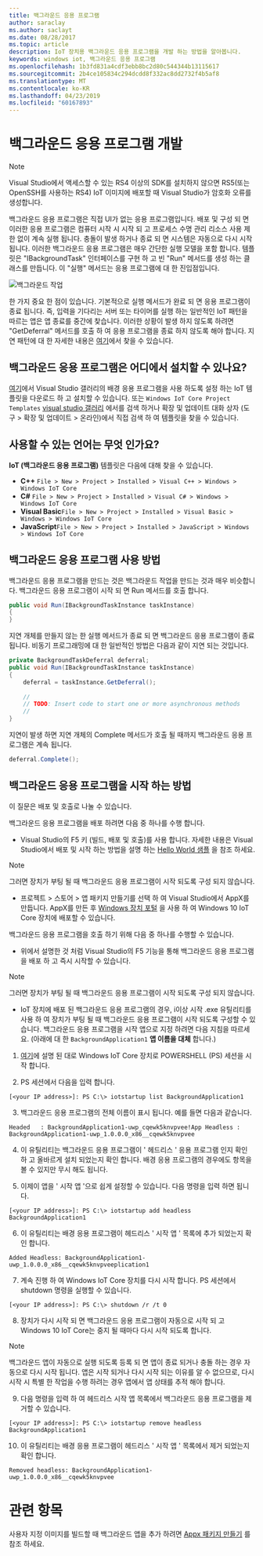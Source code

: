 ```yaml
---
title: 백그라운드 응용 프로그램
author: saraclay
ms.author: saclayt
ms.date: 08/28/2017
ms.topic: article
description: IoT 장치용 백그라운드 응용 프로그램을 개발 하는 방법을 알아봅니다.
keywords: windows iot, 백그라운드 응용 프로그램
ms.openlocfilehash: 1b3fd831a4cdf3ebb8bc2d80c544344b13115617
ms.sourcegitcommit: 2b4ce105834c294dcdd8f332ac8dd2732f4b5af8
ms.translationtype: MT
ms.contentlocale: ko-KR
ms.lasthandoff: 04/23/2019
ms.locfileid: "60167893"
---
```

# <a name="developing-background-applications"></a>백그라운드 응용 프로그램 개발

> [!NOTE]
> Visual Studio에서 액세스할 수 있는 RS4 이상의 SDK를 설치하지 않으면 RS5(또는 OpenSSH를 사용하는 RS4) IoT 이미지에 배포할 때 Visual Studio가 암호화 오류를 생성합니다.

백그라운드 응용 프로그램은 직접 UI가 없는 응용 프로그램입니다. 배포 및 구성 되 면 이러한 응용 프로그램은 컴퓨터 시작 시 시작 되 고 프로세스 수명 관리 리소스 사용 제한 없이 계속 실행 됩니다. 충돌이 발생 하거나 종료 되 면 시스템은 자동으로 다시 시작 됩니다.
이러한 백그라운드 응용 프로그램은 매우 간단한 실행 모델을 포함 합니다. 템플릿은 "IBackgroundTask" 인터페이스를 구현 하 고 빈 "Run" 메서드를 생성 하는 클래스를 만듭니다. 이 "실행" 메서드는 응용 프로그램에 대 한 진입점입니다.

![백그라운드 작업](../media/BackgroundApplications/backgroundTaskScreenshot.png)

한 가지 중요 한 점이 있습니다. 기본적으로 실행 메서드가 완료 되 면 응용 프로그램이 종료 됩니다. 즉, 입력을 기다리는 서버 또는 타이머를 실행 하는 일반적인 IoT 패턴을 따르는 앱은 앱 종료를 중간에 찾습니다. 이러한 상황이 발생 하지 않도록 하려면 "GetDeferral" 메서드를 호출 하 여 응용 프로그램을 종료 하지 않도록 해야 합니다. 지연 패턴에 대 한 자세한 내용은 [여기](https://docs.microsoft.com/uwp/api/Windows.ApplicationModel.Background.BackgroundTaskDeferral)에서 찾을 수 있습니다.

## <a name="where-can-background-applications-be-installed-from"></a>백그라운드 응용 프로그램은 어디에서 설치할 수 있나요? 

[여기](https://go.microsoft.com/fwlink/?linkid=847472)에서 Visual Studio 갤러리의 배경 응용 프로그램을 사용 하도록 설정 하는 IoT 템플릿을 다운로드 하 고 설치할 수 있습니다.  또는 `Windows IoT Core Project Templates` [visual studio 갤러리](https://visualstudiogallery.msdn.microsoft.com/) 에서를 검색 하거나 확장 및 업데이트 대화 상자 (도구 > 확장 및 업데이트 > 온라인)에서 직접 검색 하 여 템플릿을 찾을 수 있습니다.

## <a name="what-languages-are-available"></a>사용할 수 있는 언어는 무엇 인가요?

**IoT (백그라운드 응용 프로그램)** 템플릿은 다음에 대해 찾을 수 있습니다.

* **C++** `File > New > Project > Installed > Visual C++ > Windows > Windows IoT Core`
* **C#** `File > New > Project > Installed > Visual C# > Windows > Windows IoT Core`
* **Visual Basic**`File > New > Project > Installed > Visual Basic > Windows > Windows IoT Core`
* **JavaScript**`File > New > Project > Installed > JavaScript > Windows > Windows IoT Core`

## <a name="how-are-background-applications-used"></a>백그라운드 응용 프로그램 사용 방법 

백그라운드 응용 프로그램을 만드는 것은 백그라운드 작업을 만드는 것과 매우 비슷합니다.  백그라운드 응용 프로그램이 시작 되 면 Run 메서드를 호출 합니다.

```csharp
public void Run(IBackgroundTaskInstance taskInstance)
{
}
```

지연 개체를 만들지 않는 한 실행 메서드가 종료 되 면 백그라운드 응용 프로그램이 종료 됩니다. 비동기 프로그래밍에 대 한 일반적인 방법은 다음과 같이 지연 되는 것입니다.

```csharp
private BackgroundTaskDeferral deferral;
public void Run(IBackgroundTaskInstance taskInstance)
{
    deferral = taskInstance.GetDeferral();
    
    //
    // TODO: Insert code to start one or more asynchronous methods
    //
}
```

지연이 발생 하면 지연 개체의 Complete 메서드가 호출 될 때까지 백그라운드 응용 프로그램은 계속 됩니다.

```csharp
deferral.Complete();
```

## <a name="how-do-background-applications-start"></a>백그라운드 응용 프로그램을 시작 하는 방법

이 질문은 배포 및 호출로 나눌 수 있습니다.  

백그라운드 응용 프로그램을 배포 하려면 다음 중 하나를 수행 합니다.

* Visual Studio의 F5 키 (빌드, 배포 및 호출)를 사용 합니다.  자세한 내용은 Visual Studio에서 배포 및 시작 하는 방법을 설명 하는 [Hello World 샘플](https://github.com/Microsoft/Windows-iotcore-samples/tree/master/Samples/HelloWorld) 을 참조 하세요.

> [!NOTE]
> 그러면 장치가 부팅 될 때 백그라운드 응용 프로그램이 시작 되도록 구성 되지 않습니다.

* 프로젝트 > 스토어 > 앱 패키지 만들기를 선택 하 여 Visual Studio에서 AppX를 만듭니다.  AppX를 만든 후 [Windows 장치 포털](../manage-your-device/DevicePortal.md) 을 사용 하 여 Windows 10 IoT Core 장치에 배포할 수 있습니다.

백그라운드 응용 프로그램을 호출 하기 위해 다음 중 하나를 수행할 수 있습니다.

* 위에서 설명한 것 처럼 Visual Studio의 F5 기능을 통해 백그라운드 응용 프로그램을 배포 하 고 즉시 시작할 수 있습니다.

> [!NOTE]
> 그러면 장치가 부팅 될 때 백그라운드 응용 프로그램이 시작 되도록 구성 되지 않습니다.

* IoT 장치에 배포 된 백그라운드 응용 프로그램의 경우, i이상 시작 .exe 유틸리티를 사용 하 여 장치가 부팅 될 때 백그라운드 응용 프로그램이 시작 되도록 구성할 수 있습니다.  백그라운드 응용 프로그램을 시작 앱으로 지정 하려면 다음 지침을 따르세요. (아래에 대 한 `BackgroundApplication1` **앱 이름을 대체** 합니다.)

1. [여기](../connect-your-device/PowerShell.md)에 설명 된 대로 Windows IoT Core 장치로 POWERSHELL (PS) 세션을 시작 합니다.

2. PS 세션에서 다음을 입력 합니다.
            
`[<your IP address>]: PS C:\> iotstartup list BackgroundApplication1`

3. 백그라운드 응용 프로그램의 전체 이름이 표시 됩니다. 예를 들면 다음과 같습니다.

`Headed   : BackgroundApplication1-uwp_cqewk5knvpvee!App
Headless : BackgroundApplication1-uwp_1.0.0.0_x86__cqewk5knvpvee`

4. 이 유틸리티는 백그라운드 응용 프로그램이 ' 헤드리스 ' 응용 프로그램 인지 확인 하 고 올바르게 설치 되었는지 확인 합니다.  배경 응용 프로그램의 경우에도 항목을 볼 수 있지만 무시 해도 됩니다.

5. 이제이 앱을 ' 시작 앱 '으로 쉽게 설정할 수 있습니다. 다음 명령을 입력 하면 됩니다.

`[<your IP address>]: PS C:\> iotstartup add headless BackgroundApplication1`

6. 이 유틸리티는 배경 응용 프로그램이 헤드리스 ' 시작 앱 ' 목록에 추가 되었는지 확인 합니다.

`Added Headless: BackgroundApplication1-uwp_1.0.0.0_x86__cqewk5knvpveeplication1`

7. 계속 진행 하 여 Windows IoT Core 장치를 다시 시작 합니다. PS 세션에서 shutdown 명령을 실행할 수 있습니다.

`[<your IP address>]: PS C:\> shutdown /r /t 0`

8. 장치가 다시 시작 되 면 백그라운드 응용 프로그램이 자동으로 시작 되 고 Windows 10 IoT Core는 중지 될 때마다 다시 시작 되도록 합니다.  

> [!NOTE]
> 백그라운드 앱이 자동으로 실행 되도록 등록 되 면 앱이 종료 되거나 충돌 하는 경우 자동으로 다시 시작 됩니다.  앱은 시작 되거나 다시 시작 되는 이유를 알 수 없으므로, 다시 시작 시 특별 한 작업을 수행 하려는 경우 앱에서 앱 상태를 추적 해야 합니다.

9. 다음 명령을 입력 하 여 헤드리스 시작 앱 목록에서 백그라운드 응용 프로그램을 제거할 수 있습니다.

`[<your IP address>]: PS C:\> iotstartup remove headless BackgroundApplication1`

10. 이 유틸리티는 배경 응용 프로그램이 헤드리스 ' 시작 앱 ' 목록에서 제거 되었는지 확인 합니다.

`Removed headless: BackgroundApplication1-uwp_1.0.0.0_x86__cqewk5knvpvee`

# <a name="see-also"></a>관련 항목
사용자 지정 이미지를 빌드할 때 백그라운드 앱을 추가 하려면 [Appx 패키지 만들기](../build-your-image/createinstallpackage.md) 를 참조 하세요.
